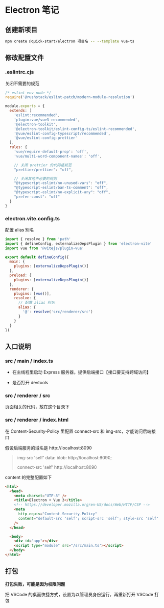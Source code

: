 # Electron 笔记

## 创建新项目

```bash
npm create @quick-start/electron 项目名 -- --template vue-ts
```



## 修改配置文件

### .eslintrc.cjs

关闭不需要的规范

```js
/* eslint-env node */
require('@rushstack/eslint-patch/modern-module-resolution')

module.exports = {
  extends: [
    'eslint:recommended',
    'plugin:vue/vue3-recommended',
    '@electron-toolkit',
    '@electron-toolkit/eslint-config-ts/eslint-recommended',
    '@vue/eslint-config-typescript/recommended',
    '@vue/eslint-config-prettier'
  ],
  rules: {
    'vue/require-default-prop': 'off',
    'vue/multi-word-component-names': 'off',

    // 关闭 prettier 的代码格规范
    "prettier/prettier": "off",

    // 关闭其他不必要的规则
    "@typescript-eslint/no-unused-vars": "off",
    "@typescript-eslint/ban-ts-comment": "off",
    "@typescript-eslint/no-explicit-any": "off",
    "prefer-const": "off"
  }
}
```



### electron.vite.config.ts

配置 alias 别名

```js
import { resolve } from 'path'
import { defineConfig, externalizeDepsPlugin } from 'electron-vite'
import vue from '@vitejs/plugin-vue'

export default defineConfig({
  main: {
    plugins: [externalizeDepsPlugin()]
  },
  preload: {
    plugins: [externalizeDepsPlugin()]
  },
  renderer: {
    plugins: [vue()],
    resolve: {
      // 配置 alias 别名
      alias: {
        '@': resolve('src/renderer/src')
      }
    }
  }
})
```



## 入口说明

### src / main / index.ts

- 在主线程里启动 Express 服务器，提供后端接口【接口要支持跨域访问】

-   是否打开 devtools

### src / renderer / src

页面相关的代码，放在这个目录下

### src / renderer / index.html

在 Content-Security-Policy 里配置 connect-src 和 img-src，才能访问后端接口

假设后端服务的域名是 http://localhost:8090

> img-src 'self' data: blob:  http://localhost:8090;
>
> connect-src 'self' http://localhost:8090



content 的完整配置如下

```html
<html>
  <head>
    <meta charset="UTF-8" />
    <title>Electron + Vue 3</title>
    <!-- https://developer.mozilla.org/en-US/docs/Web/HTTP/CSP -->
    <meta
      http-equiv="Content-Security-Policy"
      content="default-src 'self'; script-src 'self'; style-src 'self' 'unsafe-inline'; img-src 'self' data: blob:  http://localhost:8090; connect-src 'self' http://localhost:8090"
    />
  </head>

  <body>
    <div id="app"></div>
    <script type="module" src="/src/main.ts"></script>
  </body>
</html>
```



## 打包

**打包失败，可能是因为权限问题**

把 VSCode 的桌面快捷方式，设置为以管理员身份运行，再重新打开 VSCode 打包
